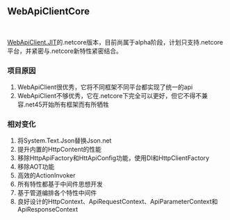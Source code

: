 ## WebApiClientCore 　　　　　　　　　　　　　　　　　　　
[WebApiClient.JIT](https://github.com/dotnetcore/WebApiClient/tree/WebApiClient.JITAOT)的.netcore版本，目前尚属于alpha阶段，计划只支持.netcore平台，并紧密与.netcore新特性紧密结合。
 
### 项目原因
 
1. WebApiClient很优秀，它将不同框架不同平台都实现了统一的api
2. WebApiClient不够优秀，它在.netcore下完全可以更好，但它不得不兼容.net45开始所有框架而有所牺牲


### 相对变化
1. 将System.Text.Json替换Json.net
2. 提升内置的HttpContent的性能
3. 移除HttpApiFactory和HttApiConfig功能，使用DI和HttpClientFactory
4. 移除AOT功能 
5. 高效的ActionInvoker
6. 所有特性都基于中间件思想开发
7. 基于管道编排各个特性中间件
8. 良好设计的HttpContext、ApiRequestContext、ApiParameterContext和ApiResponseContext
